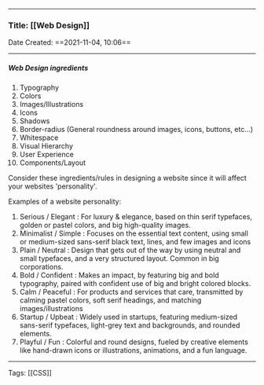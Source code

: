 --------

### Title: [[Web Design]]
Date Created: ==2021-11-04, 10:06==

--------

##### Web Design ingredients
1. Typography
2. Colors
3. Images/Illustrations
4. Icons
5. Shadows
6. Border-radius (General roundness around images, icons, buttons, etc...)
7. Whitespace
8. Visual Hierarchy
9. User Experience
10. Components/Layout

Consider these ingredients/rules in designing a website since it will affect your websites 'personality'.

Examples of a website personality:
1. Serious / Elegant : For luxury & elegance, based on thin serif typefaces, golden or pastel colors, and big high-quality images.
2. Minimalist / Simple : Focuses on the essential text content, using small or medium-sized sans-serif black text, lines, and few images and icons
3. Plain / Neutral : Design that gets out of the way by using neutral and small typefaces, and a very structured layout.  Common in big corporations.
4. Bold / Confident : Makes an impact, by featuring big and bold typography, paired with confident use of big and bright colored blocks.
5. Calm / Peaceful : For products and services that care, transmitted by calming pastel colors, soft serif headings, and matching images/illustrations
6. Startup / Upbeat : Widely used in startups, featuring medium-sized sans-serif typefaces, light-grey text and backgrounds, and rounded elements.
7. Playful / Fun : Colorful and round designs, fueled by creative elements like hand-drawn icons or illustrations, animations, and a fun language.

--------
Tags: [[CSS]]
